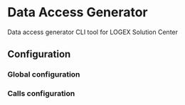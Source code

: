 # Data Access Generator

Data access generator CLI tool for LOGEX Solution Center

## Configuration

### Global configuration

### Calls configuration
